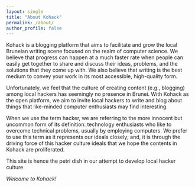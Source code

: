```yaml
---
layout: single
title: "About Kohack"
permalink: /about/
author_profile: false
---
```


Kohack is a blogging platform that aims to facilitate and grow the local
Bruneian writing scene focused on the realm of computer science. We believe that
progress can happen at a much faster rate when people can easily get together to
share and discuss their ideas, problems, and the solutions that they come up
with. We also believe that writing is the best medium to convey your work in its
most accessible, high-quality form.


Unfortunately, we feel that the culture of creating content (e.g., blogging)
among local hackers has seemingly no presence in Brunei. With Kohack as the open
platform, we aim to invite local hackers to write and blog about things that
like-minded computer enthusiasts may find interesting.

When we use the term hacker, we are referring to the more innocent but
uncommon form of its definition: technology enthusiasts who like to overcome
technical problems, usually by employing computers. We prefer to use this term
as it represents our ideals closely; and, it is through the driving force of
this hacker culture ideals that we hope the contents in Kohack are proliferated.

This site is hence the petri dish in our attempt to develop local hacker culture.

_Welcome to Kohack!_